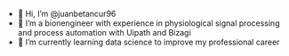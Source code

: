 - 👋 Hi, I’m @juanbetancur96
- 👀 I’m a bionengineer with experience in physiological signal processing and process automation with Uipath and Bizagi
- 🌱 I’m currently learning data science to improve my professional career

<!---
juanbetancur96/juanbetancur96 is a ✨ special ✨ repository because its `README.md` (this file) appears on your GitHub profile.
You can click the Preview link to take a look at your changes.
--->
